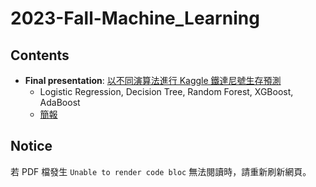 # 2023-Fall-Machine_Learning

## Contents
* **Final presentation**: [以不同演算法進行 Kaggle 鐵達尼號生存預測](https://github.com/pcchiu03/23Fall-Machine_Learning/blob/main/Final%20Presentation/Group-03-final.pdf)
  * Logistic Regression, Decision Tree, Random Forest, XGBoost, AdaBoost
  * [簡報](https://github.com/pcchiu03/23Fall-Machine_Learning/blob/main/Final%20Presentation/Group-03-final.pdf)


## Notice
若 PDF 檔發生 `Unable to render code bloc` 無法閱讀時，請重新刷新網頁。
